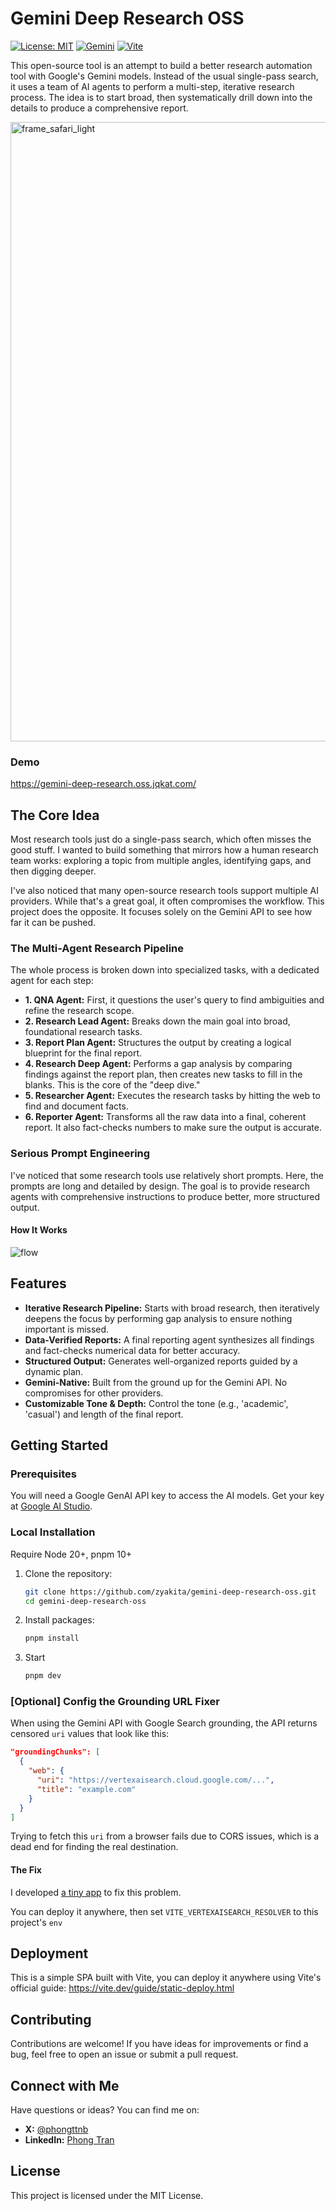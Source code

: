 # Gemini Deep Research OSS

[![License: MIT](https://img.shields.io/badge/License-MIT-default.svg)](https://opensource.org/licenses/MIT)
[![Gemini](https://img.shields.io/badge/Gemini-8E75B2?style=flat&logo=googlegemini&logoColor=white)](https://ai.google.dev/)
[![Vite](https://img.shields.io/badge/Vite-646CFF?style=flat&logo=Vite&logoColor=white)](https://vite.dev/)

This open-source tool is an attempt to build a better research automation tool with Google's Gemini models. Instead of the usual single-pass search, it uses a team of AI agents to perform a multi-step, iterative research process. The idea is to start broad, then systematically drill down into the details to produce a comprehensive report.

<img width="1542" height="991" alt="frame_safari_light" src="https://github.com/user-attachments/assets/dc056665-4559-40f5-b4d6-fbf68d9be4da" />

### Demo

https://gemini-deep-research.oss.jqkat.com/

## The Core Idea

Most research tools just do a single-pass search, which often misses the good stuff. I wanted to build something that mirrors how a human research team works: exploring a topic from multiple angles, identifying gaps, and then digging deeper.

I've also noticed that many open-source research tools support multiple AI providers. While that's a great goal, it often compromises the workflow. This project does the opposite. It focuses solely on the Gemini API to see how far it can be pushed.

### The Multi-Agent Research Pipeline

The whole process is broken down into specialized tasks, with a dedicated agent for each step:

- **1. QNA Agent:** First, it questions the user's query to find ambiguities and refine the research scope.
- **2. Research Lead Agent:** Breaks down the main goal into broad, foundational research tasks.
- **3. Report Plan Agent:** Structures the output by creating a logical blueprint for the final report.
- **4. Research Deep Agent:** Performs a gap analysis by comparing findings against the report plan, then creates new tasks to fill in the blanks. This is the core of the "deep dive."
- **5. Researcher Agent:** Executes the research tasks by hitting the web to find and document facts.
- **6. Reporter Agent:** Transforms all the raw data into a final, coherent report. It also fact-checks numbers to make sure the output is accurate.

### Serious Prompt Engineering

I've noticed that some research tools use relatively short prompts. Here, the prompts are long and detailed by design. The goal is to provide research agents with comprehensive instructions to produce better, more structured output.

#### How It Works

<img alt="flow" src="https://github.com/user-attachments/assets/beb16e8b-928c-49ff-b8e9-ce2bf94132b0" />

## Features

- **Iterative Research Pipeline:** Starts with broad research, then iteratively deepens the focus by performing gap analysis to ensure nothing important is missed.
- **Data-Verified Reports:** A final reporting agent synthesizes all findings and fact-checks numerical data for better accuracy.
- **Structured Output:** Generates well-organized reports guided by a dynamic plan.
- **Gemini-Native:** Built from the ground up for the Gemini API. No compromises for other providers.
- **Customizable Tone & Depth:** Control the tone (e.g., 'academic', 'casual') and length of the final report.

## Getting Started

### Prerequisites

You will need a Google GenAI API key to access the AI models. Get your key at [Google AI Studio](https://aistudio.google.com/).

### Local Installation

Require Node 20+, pnpm 10+

1.  Clone the repository:
    ```bash
    git clone https://github.com/zyakita/gemini-deep-research-oss.git
    cd gemini-deep-research-oss
    ```
2.  Install packages:
    ```bash
    pnpm install
    ```
3.  Start
    ```bash
    pnpm dev
    ```

### [Optional] Config the Grounding URL Fixer

When using the Gemini API with Google Search grounding, the API returns censored `uri` values that look like this:

```json
"groundingChunks": [
  {
    "web": {
      "uri": "https://vertexaisearch.cloud.google.com/...",
      "title": "example.com"
    }
  }
]
```

Trying to fetch this `uri` from a browser fails due to CORS issues, which is a dead end for finding the real destination.

#### The Fix

I developed [a tiny app](https://github.com/zyakita/vertexaisearch-uri-resolver) to fix this problem.

You can deploy it anywhere, then set `VITE_VERTEXAISEARCH_RESOLVER` to this project's `env`

## Deployment

This is a simple SPA built with Vite, you can deploy it anywhere using Vite's official guide: https://vite.dev/guide/static-deploy.html

## Contributing

Contributions are welcome! If you have ideas for improvements or find a bug, feel free to open an issue or submit a pull request.

## Connect with Me

Have questions or ideas? You can find me on:

- **X:** [@phongttnb](https://x.com/phongttnb)
- **LinkedIn:** [Phong Tran](https://www.linkedin.com/in/phong-tran-965b66145/)

## License

This project is licensed under the MIT License.
